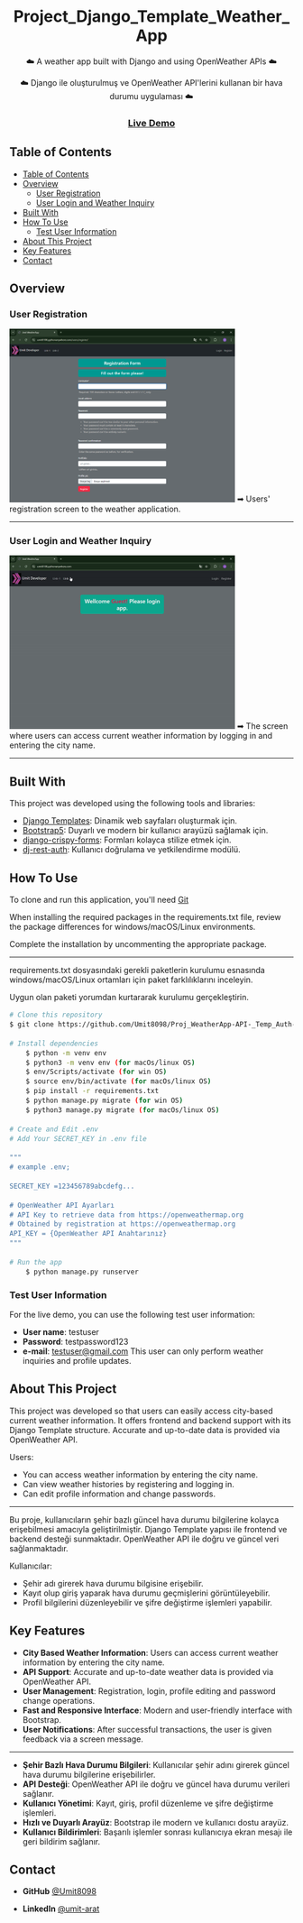 <!-- Please update value in the {}  -->

<h1 align="center">Project_Django_Template_Weather_App</h1>

<p align="center">☁️ A weather app built with Django and using OpenWeather APIs
 ☁️</p>
<p align="center">☁️ Django ile oluşturulmuş ve OpenWeather API'lerini kullanan bir hava durumu uygulaması ☁️</p>


<div align="center">
  <h3>
    <a href="https://umit8108.pythonanywhere.com/">
      Live Demo
    </a>
  </h3>
</div>

<!-- TABLE OF CONTENTS -->

## Table of Contents

- [Table of Contents](#table-of-contents)
- [Overview](#overview)
  - [User Registration](#user-registration)
  - [User Login and Weather Inquiry](#user-login-and-weather-inquiry)
- [Built With](#built-with)
- [How To Use](#how-to-use)
  - [Test User Information](#test-user-information)
- [About This Project](#about-this-project)
- [Key Features](#key-features)
- [Contact](#contact)

<!-- OVERVIEW -->

## Overview

### User Registration
<!-- ![screenshot](project_screenshot/weather_app_register.png) -->
<img src="project_screenshot/weather_app_register.png" alt="User Registration" width="400"/>
➡ Users' registration screen to the weather application.

---

### User Login and Weather Inquiry
<!-- ![screenshot](project_screenshot/Weather_App_Temp.gif) -->
<img src="project_screenshot/Weather_App_Temp.gif" alt="User Login and Weather Inquiry" width="400"/>
➡ The screen where users can access current weather information by logging in and entering the city name.

---



## Built With

<!-- This section should list any major frameworks that you built your project using. Here are a few examples.-->
This project was developed using the following tools and libraries:

- [Django Templates](https://docs.djangoproject.com/en/5.1/topics/templates/): Dinamik web sayfaları oluşturmak için.
- [Bootstrap5](https://getbootstrap.com/docs/5.0/getting-started/introduction/): Duyarlı ve modern bir kullanıcı arayüzü sağlamak için.
- [django-crispy-forms](https://django-crispy-forms.readthedocs.io/en/latest/): Formları kolayca stilize etmek için.
- [dj-rest-auth](https://dj-rest-auth.readthedocs.io/en/latest/): Kullanıcı doğrulama ve yetkilendirme modülü.

## How To Use

<!-- This is an example, please update according to your application -->

To clone and run this application, you'll need [Git](https://github.com/Umit8098/Proj_WeatherApp-API-_Temp_Auth-2_email_CH-11_V.04)

When installing the required packages in the requirements.txt file, review the package differences for windows/macOS/Linux environments. 

Complete the installation by uncommenting the appropriate package.

---

requirements.txt dosyasındaki gerekli paketlerin kurulumu esnasında windows/macOS/Linux ortamları için paket farklılıklarını inceleyin. 

Uygun olan paketi yorumdan kurtararak kurulumu gerçekleştirin.

```bash
# Clone this repository
$ git clone https://github.com/Umit8098/Proj_WeatherApp-API-_Temp_Auth-2_email_CH-11_V.04.git

# Install dependencies
    $ python -m venv env
    $ python3 -m venv env (for macOs/linux OS)
    $ env/Scripts/activate (for win OS)
    $ source env/bin/activate (for macOs/linux OS)
    $ pip install -r requirements.txt
    $ python manage.py migrate (for win OS)
    $ python3 manage.py migrate (for macOs/linux OS)

# Create and Edit .env
# Add Your SECRET_KEY in .env file

"""
# example .env;

SECRET_KEY =123456789abcdefg...

# OpenWeather API Ayarları
# API Key to retrieve data from https://openweathermap.org
# Obtained by registration at https://openweathermap.org
API_KEY = {OpenWeather API Anahtarınız}
"""

# Run the app
    $ python manage.py runserver
```

### Test User Information

For the live demo, you can use the following test user information:
- **User name**: testuser
- **Password**: testpassword123
- **e-mail**: testuser@gmail.com
This user can only perform weather inquiries and profile updates.

## About This Project

This project was developed so that users can easily access city-based current weather information. It offers frontend and backend support with its Django Template structure. Accurate and up-to-date data is provided via OpenWeather API.

Users:
- You can access weather information by entering the city name.
- Can view weather histories by registering and logging in.
- Can edit profile information and change passwords.

<hr>

Bu proje, kullanıcıların şehir bazlı güncel hava durumu bilgilerine kolayca erişebilmesi amacıyla geliştirilmiştir. Django Template yapısı ile frontend ve backend desteği sunmaktadır. OpenWeather API ile doğru ve güncel veri sağlanmaktadır.

Kullanıcılar:
- Şehir adı girerek hava durumu bilgisine erişebilir.
- Kayıt olup giriş yaparak hava durumu geçmişlerini görüntüleyebilir.
- Profil bilgilerini düzenleyebilir ve şifre değiştirme işlemleri yapabilir.




## Key Features

- **City Based Weather Information**: Users can access current weather information by entering the city name.
- **API Support**: Accurate and up-to-date weather data is provided via OpenWeather API.
- **User Management**: Registration, login, profile editing and password change operations.
- **Fast and Responsive Interface**: Modern and user-friendly interface with Bootstrap.
- **User Notifications**: After successful transactions, the user is given feedback via a screen message.

---

- **Şehir Bazlı Hava Durumu Bilgileri**: Kullanıcılar şehir adını girerek güncel hava durumu bilgilerine erişebilirler.
- **API Desteği**: OpenWeather API ile doğru ve güncel hava durumu verileri sağlanır.
- **Kullanıcı Yönetimi**: Kayıt, giriş, profil düzenleme ve şifre değiştirme işlemleri.
- **Hızlı ve Duyarlı Arayüz**: Bootstrap ile modern ve kullanıcı dostu arayüz.
- **Kullanıcı Bildirimleri**: Başarılı işlemler sonrası kullanıcıya ekran mesajı ile geri bildirim sağlanır.


## Contact

<!-- - Website [your-website.com](https://{your-web-site-link}) -->
- **GitHub** [@Umit8098](https://github.com/Umit8098)

- **LinkedIn** [@umit-arat](https://linkedin.com/in/umit-arat/)
<!-- - Twitter [@your-twitter](https://{twitter.com/your-username}) -->
